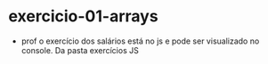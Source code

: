 # exercicio-01-arrays
- prof o exercício dos salários está no js e pode ser visualizado no console. Da pasta exercícios JS

